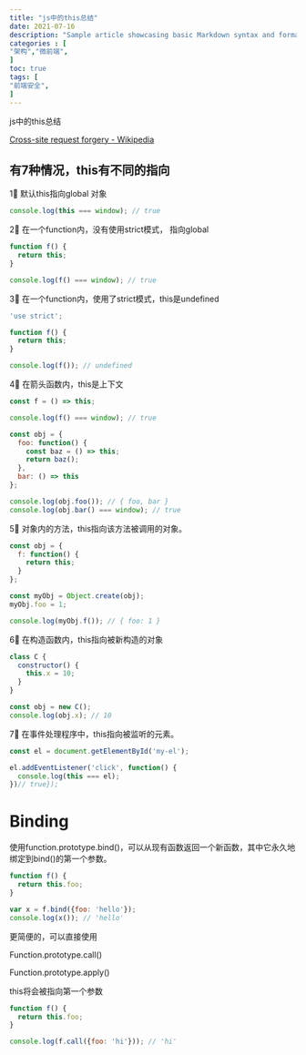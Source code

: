 ```yaml
---
title: "js中的this总结"
date: 2021-07-16
description: "Sample article showcasing basic Markdown syntax and formatting for HTML elements."
categories : [                              
"架构","微前端",
]
toc: true
tags: [
"前端安全",
]
---
```


js中的this总结


 <!--more-->
[Cross-site request forgery - Wikipedia](https://en.wikipedia.org/wiki/Cross-site_request_forgery)


## 有7种情况，this有不同的指向

1⃣️ 默认this指向global 对象

```javascript
console.log(this === window); // true
```

2⃣️ 在一个function内，没有使用strict模式， 指向global

```javascript
function f() {
  return this;
}

console.log(f() === window); // true
```

3⃣️ 在一个function内，使用了strict模式，this是undefined

```javascript
'use strict';

function f() {
  return this;
}

console.log(f()); // undefined
```

4⃣️ 在箭头函数内，this是上下文

```jsx
const f = () => this;

console.log(f() === window); // true

const obj = {
  foo: function() {
    const baz = () => this;
    return baz();
  },
  bar: () => this
};

console.log(obj.foo()); // { foo, bar }
console.log(obj.bar() === window); // true
```

5⃣️ 对象内的方法，this指向该方法被调用的对象。

```jsx
const obj = {
  f: function() {
    return this;
  }
};

const myObj = Object.create(obj);
myObj.foo = 1;

console.log(myObj.f()); // { foo: 1 }
```

6⃣️ 在构造函数内，this指向被新构造的对象

```jsx
class C {
  constructor() {
    this.x = 10;
  }
}

const obj = new C();
console.log(obj.x); // 10
```

7⃣️ 在事件处理程序中，this指向被监听的元素。

```jsx
const el = document.getElementById('my-el');

el.addEventListener('click', function() {
  console.log(this === el);
})// true});
```

# Binding

使用function.prototype.bind()，可以从现有函数返回一个新函数，其中它永久地绑定到bind()的第一个参数。

```jsx
function f() {
  return this.foo;
}

var x = f.bind({foo: 'hello'});
console.log(x()); // 'hello'
```

更简便的，可以直接使用

Function.prototype.call()

Function.prototype.apply()

this将会被指向第一个参数

```jsx
function f() {
  return this.foo;
}

console.log(f.call({foo: 'hi'})); // 'hi'
```
